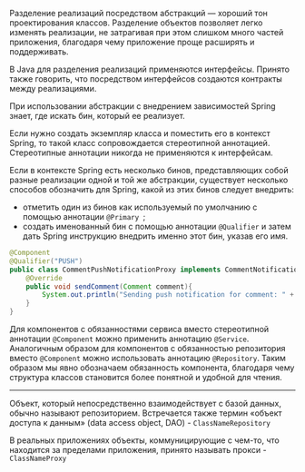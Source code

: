 Разделение реализаций посредством абстракций — хороший тон проектирования классов. Разделение объектов позволяет легко изменять реализации, не затрагивая при этом слишком много частей приложения, благодаря чему приложение проще расширять и поддерживать.

В Java для разделения реализаций применяются интерфейсы. Принято также говорить, что посредством интерфейсов создаются контракты между реализациями.

При использовании абстракции с внедрением зависимостей Spring знает, где искать бин, который ее реализует.

Если нужно создать экземпляр класса и поместить его в контекст Spring, то такой класс сопровождается стереотипной аннотацией. Стереотипные аннотации никогда не применяются к интерфейсам.

Если в контексте Spring есть несколько бинов, представляющих собой разные реализации одной и той же абстракции, существует несколько способов обозначить для Spring, какой из этих бинов следует внедрить:
- отметить один из бинов как используемый по умолчанию с помощью аннотации ```@Primary ```;
- создать именованный бин с помощью аннотации ```@Qualifier``` и затем дать Spring инструкцию внедрить именно этот бин, указав его имя.
```Java
@Component
@Qualifier("PUSH")
public class CommentPushNotificationProxy implements CommentNotificationProxy{
    @Override
    public void sendComment(Comment comment){
        System.out.println("Sending push notification for comment: " + comment.getText());
    }
}
```

Для компонентов с обязанностями сервиса вместо стереотипной аннотации ```@Component``` можно применить аннотацию ```@Service```. Аналогичным образом для компонентов с обязанностью репозитория вместо ```@Component``` можно использовать аннотацию ```@Repository```. Таким образом мы явно обозначаем обязанность компонента, благодаря чему структура классов становится более понятной и удобной для чтения.

---

Объект, который непосредственно взаимодействует с базой данных, обычно называют репозиторием. Встречается также термин «объект доступа к данным» (data access object, DAO) - ```ClassNameRepository```

В реальных приложениях объекты, коммуницирующие с чем-то, что находится за пределами приложения, принято называть прокси - ```ClassNameProxy```
